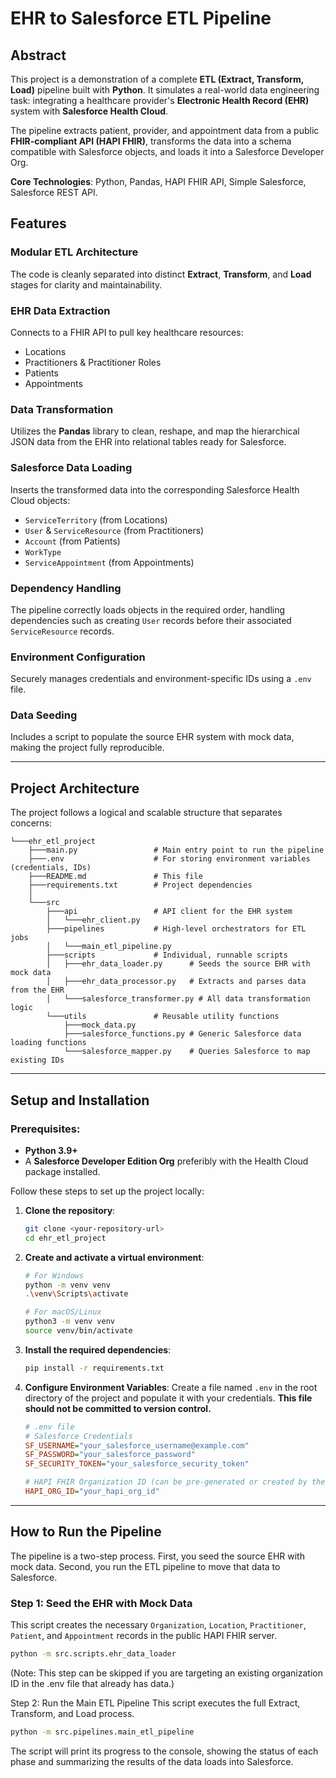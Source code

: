 # EHR to Salesforce ETL Pipeline

## Abstract
This project is a demonstration of a complete **ETL (Extract, Transform, Load)** pipeline built with **Python**. It simulates a real-world data engineering task: integrating a healthcare provider's **Electronic Health Record (EHR)** system with **Salesforce Health Cloud**.

The pipeline extracts patient, provider, and appointment data from a public **FHIR-compliant API (HAPI FHIR)**, transforms the data into a schema compatible with Salesforce objects, and loads it into a Salesforce Developer Org.

**Core Technologies**: Python, Pandas, HAPI FHIR API, Simple Salesforce, Salesforce REST API.

## Features

### Modular ETL Architecture
The code is cleanly separated into distinct **Extract**, **Transform**, and **Load** stages for clarity and maintainability.

### EHR Data Extraction
Connects to a FHIR API to pull key healthcare resources:
* Locations
* Practitioners & Practitioner Roles
* Patients
* Appointments

### Data Transformation
Utilizes the **Pandas** library to clean, reshape, and map the hierarchical JSON data from the EHR into relational tables ready for Salesforce.

### Salesforce Data Loading
Inserts the transformed data into the corresponding Salesforce Health Cloud objects:
* `ServiceTerritory` (from Locations)
* `User` & `ServiceResource` (from Practitioners)
* `Account` (from Patients)
* `WorkType`
* `ServiceAppointment` (from Appointments)

### Dependency Handling
The pipeline correctly loads objects in the required order, handling dependencies such as creating `User` records before their associated `ServiceResource` records.

### Environment Configuration
Securely manages credentials and environment-specific IDs using a `.env` file.

### Data Seeding
Includes a script to populate the source EHR system with mock data, making the project fully reproducible.

---
## Project Architecture
The project follows a logical and scalable structure that separates concerns:

    └───ehr_etl_project
        ├───main.py                 # Main entry point to run the pipeline
        ├───.env                    # For storing environment variables (credentials, IDs)
        ├───README.md               # This file
        ├───requirements.txt        # Project dependencies
        │
        └───src
            ├───api                 # API client for the EHR system
            │   └───ehr_client.py
            ├───pipelines           # High-level orchestrators for ETL jobs
            │   └───main_etl_pipeline.py
            ├───scripts             # Individual, runnable scripts
            │   ├───ehr_data_loader.py      # Seeds the source EHR with mock data
            │   ├───ehr_data_processor.py   # Extracts and parses data from the EHR
            │   └───salesforce_transformer.py # All data transformation logic
            └───utils               # Reusable utility functions
                ├───mock_data.py
                ├───salesforce_functions.py # Generic Salesforce data loading functions
                └───salesforce_mapper.py    # Queries Salesforce to map existing IDs

---

## Setup and Installation

### Prerequisites:
* **Python 3.9+**
* A **Salesforce Developer Edition Org** preferibly with the Health Cloud package installed.

Follow these steps to set up the project locally:

1.  **Clone the repository**:
    ```bash
    git clone <your-repository-url>
    cd ehr_etl_project
    ```

2.  **Create and activate a virtual environment**:
    ```bash
    # For Windows
    python -m venv venv
    .\venv\Scripts\activate

    # For macOS/Linux
    python3 -m venv venv
    source venv/bin/activate
    ```

3.  **Install the required dependencies**:
    ```bash
    pip install -r requirements.txt
    ```

4.  **Configure Environment Variables**:
    Create a file named `.env` in the root directory of the project and populate it with your credentials. **This file should not be committed to version control.**

    ```ini
    # .env file
    # Salesforce Credentials
    SF_USERNAME="your_salesforce_username@example.com"
    SF_PASSWORD="your_salesforce_password"
    SF_SECURITY_TOKEN="your_salesforce_security_token"

    # HAPI FHIR Organization ID (can be pre-generated or created by the loader script)
    HAPI_ORG_ID="your_hapi_org_id"
    ```
---

## How to Run the Pipeline
The pipeline is a two-step process. First, you seed the source EHR with mock data. Second, you run the ETL pipeline to move that data to Salesforce.

### Step 1: Seed the EHR with Mock Data
This script creates the necessary `Organization`, `Location`, `Practitioner`, `Patient`, and `Appointment` records in the public HAPI FHIR server.

```bash
python -m src.scripts.ehr_data_loader
```
(Note: This step can be skipped if you are targeting an existing organization ID in the .env file that already has data.)

Step 2: Run the Main ETL Pipeline
This script executes the full Extract, Transform, and Load process.
```bash
python -m src.pipelines.main_etl_pipeline
```

The script will print its progress to the console, showing the status of each phase and summarizing the results of the data loads into Salesforce.